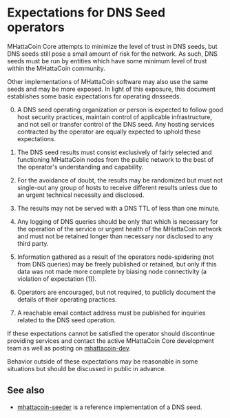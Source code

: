 Expectations for DNS Seed operators
====================================

MHattaCoin Core attempts to minimize the level of trust in DNS seeds,
but DNS seeds still pose a small amount of risk for the network.
As such, DNS seeds must be run by entities which have some minimum
level of trust within the MHattaCoin community.

Other implementations of MHattaCoin software may also use the same
seeds and may be more exposed. In light of this exposure, this
document establishes some basic expectations for operating dnsseeds.

0. A DNS seed operating organization or person is expected to follow good
host security practices, maintain control of applicable infrastructure,
and not sell or transfer control of the DNS seed. Any hosting services
contracted by the operator are equally expected to uphold these expectations.

1. The DNS seed results must consist exclusively of fairly selected and
functioning MHattaCoin nodes from the public network to the best of the
operator's understanding and capability.

2. For the avoidance of doubt, the results may be randomized but must not
single-out any group of hosts to receive different results unless due to an
urgent technical necessity and disclosed.

3. The results may not be served with a DNS TTL of less than one minute.

4. Any logging of DNS queries should be only that which is necessary
for the operation of the service or urgent health of the MHattaCoin
network and must not be retained longer than necessary nor disclosed
to any third party.

5. Information gathered as a result of the operators node-spidering
(not from DNS queries) may be freely published or retained, but only
if this data was not made more complete by biasing node connectivity
(a violation of expectation (1)).

6. Operators are encouraged, but not required, to publicly document the
details of their operating practices.

7. A reachable email contact address must be published for inquiries
related to the DNS seed operation.

If these expectations cannot be satisfied the operator should
discontinue providing services and contact the active MHattaCoin
Core development team as well as posting on
[mhattacoin-dev](https://groups.google.com/forum/#!forum/mhattacoin-dev).

Behavior outside of these expectations may be reasonable in some
situations but should be discussed in public in advance.

See also
----------
- [mhattacoin-seeder](https://github.com/pooler/mhattacoin-seeder) is a reference implementation of a DNS seed.
